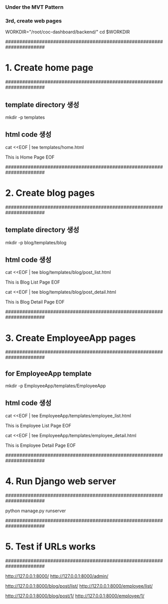 ### Under the MVT Pattern
### 3rd, create web pages

WORKDIR="/root/coc-dashboard/backend/"
cd $WORKDIR

######################################################################
# 1. Create home page
######################################################################

## template directory 생성
mkdir -p templates

## html code 생성
cat <<EOF | tee templates/home.html
<!DOCTYPE html>
<html lang="en">
<head>
    <meta charset="UTF-8">
    <meta http-equiv="X-UA-Compatible" content="IE=edge">
    <meta name="viewport" content="width=device-width, initial-scale=1.0">
    <title>Home Page</title>
</head>
<body>
    This is Home Page
</body>
</html>
EOF


######################################################################
# 2. Create blog pages
######################################################################

## template directory 생성
mkdir -p blog/templates/blog

## html code 생성
cat <<EOF | tee blog/templates/blog/post_list.html
<!DOCTYPE html>
<html lang="en">
<head>
    <meta charset="UTF-8">
    <meta http-equiv="X-UA-Compatible" content="IE=edge">
    <meta name="viewport" content="width=device-width, initial-scale=1.0">
    <title>Blog List</title>
</head>
<body>
    This is Blog List Page
</body>
</html>
EOF

cat <<EOF | tee blog/templates/blog/post_detail.html
<!DOCTYPE html>
<html lang="en">
<head>
    <meta charset="UTF-8">
    <meta http-equiv="X-UA-Compatible" content="IE=edge">
    <meta name="viewport" content="width=device-width, initial-scale=1.0">
    <title>Blog Detail</title>
</head>
<body>
    This is Blog Detail Page
</body>
</html>
EOF


######################################################################
# 3. Create EmployeeApp pages
######################################################################

## for EmployeeApp template
mkdir -p EmployeeApp/templates/EmployeeApp

## html code 생성
cat <<EOF | tee EmployeeApp/templates/employee_list.html
<!DOCTYPE html>
<html lang="en">
<head>
    <meta charset="UTF-8">
    <meta http-equiv="X-UA-Compatible" content="IE=edge">
    <meta name="viewport" content="width=device-width, initial-scale=1.0">
    <title>Employee List</title>
</head>
<body>
    This is Employee List Page
</body>
</html>
EOF

cat <<EOF | tee EmployeeApp/templates/employee_detail.html
<!DOCTYPE html>
<html lang="en">
<head>
    <meta charset="UTF-8">
    <meta http-equiv="X-UA-Compatible" content="IE=edge">
    <meta name="viewport" content="width=device-width, initial-scale=1.0">
    <title>Employee Detail</title>
</head>
<body>
    This is Employee Detail Page
</body>
</html>
EOF


######################################################################
# 4. Run Django web server
######################################################################

python manage.py runserver


######################################################################
# 5. Test if URLs works
######################################################################

http://127.0.0.1:8000/
http://127.0.0.1:8000/admin/

http://127.0.0.1:8000/blog/post/list/
http://127.0.0.1:8000/employee/list/

http://127.0.0.1:8000/blog/post/1/
http://127.0.0.1:8000/employee/1/
